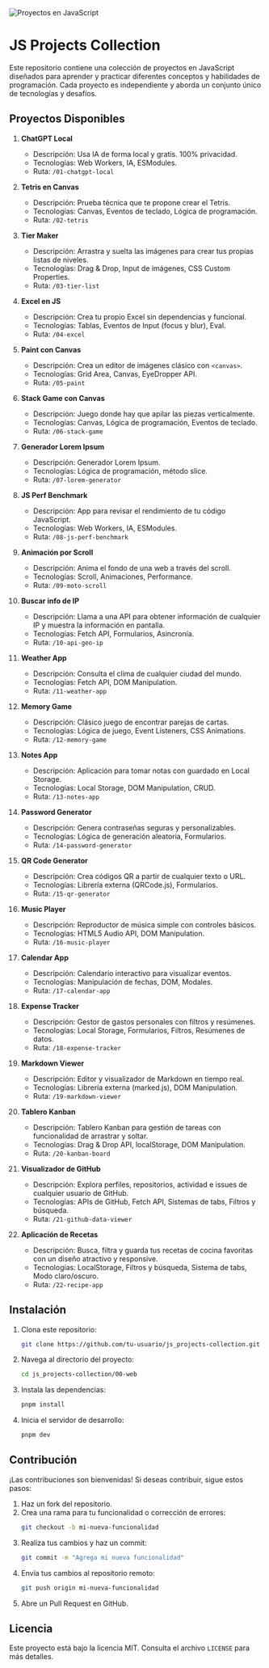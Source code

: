 <img src="https://media.licdn.com/dms/image/C4E12AQFvA2Dw_vSK3Q/article-cover_image-shrink_600_2000/0/1520185205297?e=2147483647&v=beta&t=OX78T7hehJuWP4rxagMtleGcrVBI9eCm3YGgXxZniRQ" alt="Proyectos en JavaScript" />

# JS Projects Collection

Este repositorio contiene una colección de proyectos en JavaScript diseñados para aprender y practicar diferentes conceptos y habilidades de programación. Cada proyecto es independiente y aborda un conjunto único de tecnologías y desafíos.

## Proyectos Disponibles

1.  **ChatGPT Local**
    -   Descripción: Usa IA de forma local y gratis. 100% privacidad.
    -   Tecnologías: Web Workers, IA, ESModules.
    -   Ruta: `/01-chatgpt-local`

2.  **Tetris en Canvas**
    -   Descripción: Prueba técnica que te propone crear el Tetris.
    -   Tecnologías: Canvas, Eventos de teclado, Lógica de programación.
    -   Ruta: `/02-tetris`

3.  **Tier Maker**
    -   Descripción: Arrastra y suelta las imágenes para crear tus propias listas de niveles.
    -   Tecnologías: Drag & Drop, Input de imágenes, CSS Custom Properties.
    -   Ruta: `/03-tier-list`

4.  **Excel en JS**
    -   Descripción: Crea tu propio Excel sin dependencias y funcional.
    -   Tecnologías: Tablas, Eventos de Input (focus y blur), Eval.
    -   Ruta: `/04-excel`

5.  **Paint con Canvas**
    -   Descripción: Crea un editor de imágenes clásico con `<canvas>`.
    -   Tecnologías: Grid Area, Canvas, EyeDropper API.
    -   Ruta: `/05-paint`

6.  **Stack Game con Canvas**
    -   Descripción: Juego donde hay que apilar las piezas verticalmente.
    -   Tecnologías: Canvas, Lógica de programación, Eventos de teclado.
    -   Ruta: `/06-stack-game`

7.  **Generador Lorem Ipsum**
    -   Descripción: Generador Lorem Ipsum.
    -   Tecnologías: Lógica de programación, método slice.
    -   Ruta: `/07-lorem-generator`

8.  **JS Perf Benchmark**
    -   Descripción: App para revisar el rendimiento de tu código JavaScript.
    -   Tecnologías: Web Workers, IA, ESModules.
    -   Ruta: `/08-js-perf-benchmark`

9.  **Animación por Scroll**
    -   Descripción: Anima el fondo de una web a través del scroll.
    -   Tecnologías: Scroll, Animaciones, Performance.
    -   Ruta: `/09-moto-scroll`

10. **Buscar info de IP**
    -   Descripción: Llama a una API para obtener información de cualquier IP y muestra la información en pantalla.
    -   Tecnologías: Fetch API, Formularios, Asincronía.
    -   Ruta: `/10-api-geo-ip`

11. **Weather App**
    -   Descripción: Consulta el clima de cualquier ciudad del mundo.
    -   Tecnologías: Fetch API, DOM Manipulation.
    -   Ruta: `/11-weather-app`

12. **Memory Game**
    -   Descripción: Clásico juego de encontrar parejas de cartas.
    -   Tecnologías: Lógica de juego, Event Listeners, CSS Animations.
    -   Ruta: `/12-memory-game`

13. **Notes App**
    -   Descripción: Aplicación para tomar notas con guardado en Local Storage.
    -   Tecnologías: Local Storage, DOM Manipulation, CRUD.
    -   Ruta: `/13-notes-app`

14. **Password Generator**
    -   Descripción: Genera contraseñas seguras y personalizables.
    -   Tecnologías: Lógica de generación aleatoria, Formularios.
    -   Ruta: `/14-password-generator`

15. **QR Code Generator**
    -   Descripción: Crea códigos QR a partir de cualquier texto o URL.
    -   Tecnologías: Librería externa (QRCode.js), Formularios.
    -   Ruta: `/15-qr-generator`

16. **Music Player**
    -   Descripción: Reproductor de música simple con controles básicos.
    -   Tecnologías: HTML5 Audio API, DOM Manipulation.
    -   Ruta: `/16-music-player`

17. **Calendar App**
    -   Descripción: Calendario interactivo para visualizar eventos.
    -   Tecnologías: Manipulación de fechas, DOM, Modales.
    -   Ruta: `/17-calendar-app`

18. **Expense Tracker**
    -   Descripción: Gestor de gastos personales con filtros y resúmenes.
    -   Tecnologías: Local Storage, Formularios, Filtros, Resúmenes de datos.
    -   Ruta: `/18-expense-tracker`

19. **Markdown Viewer**
    -   Descripción: Editor y visualizador de Markdown en tiempo real.
    -   Tecnologías: Librería externa (marked.js), DOM Manipulation.
    -   Ruta: `/19-markdown-viewer`

20. **Tablero Kanban**
    -   Descripción: Tablero Kanban para gestión de tareas con funcionalidad de arrastrar y soltar.
    -   Tecnologías: Drag & Drop API, localStorage, DOM Manipulation.
    -   Ruta: `/20-kanban-board`

21. **Visualizador de GitHub**
    -   Descripción: Explora perfiles, repositorios, actividad e issues de cualquier usuario de GitHub.
    -   Tecnologías: APIs de GitHub, Fetch API, Sistemas de tabs, Filtros y búsqueda.
    -   Ruta: `/21-github-data-viewer`

22. **Aplicación de Recetas**
    -   Descripción: Busca, filtra y guarda tus recetas de cocina favoritas con un diseño atractivo y responsive.
    -   Tecnologías: LocalStorage, Filtros y búsqueda, Sistema de tabs, Modo claro/oscuro.
    -   Ruta: `/22-recipe-app`

## Instalación

1. Clona este repositorio:
   ```bash
   git clone https://github.com/tu-usuario/js_projects-collection.git
   ```

2. Navega al directorio del proyecto:
   ```bash
   cd js_projects-collection/00-web
   ```

3. Instala las dependencias:
   ```bash
   pnpm install
   ```

4. Inicia el servidor de desarrollo:
   ```bash
   pnpm dev
   ```

## Contribución

¡Las contribuciones son bienvenidas! Si deseas contribuir, sigue estos pasos:

1. Haz un fork del repositorio.
2. Crea una rama para tu funcionalidad o corrección de errores:
   ```bash
   git checkout -b mi-nueva-funcionalidad
   ```
3. Realiza tus cambios y haz un commit:
   ```bash
   git commit -m "Agrega mi nueva funcionalidad"
   ```
4. Envía tus cambios al repositorio remoto:
   ```bash
   git push origin mi-nueva-funcionalidad
   ```
5. Abre un Pull Request en GitHub.

## Licencia

Este proyecto está bajo la licencia MIT. Consulta el archivo `LICENSE` para más detalles.
